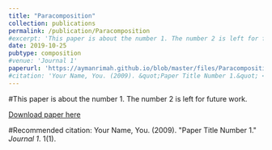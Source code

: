 ```yaml
---
title: "Paracomposition"
collection: publications 
permalink: /publication/Paracomposition
#excerpt: 'This paper is about the number 1. The number 2 is left for future work.'
date: 2019-10-25
pubtype: composition
#venue: 'Journal 1'
paperurl: 'https://aymanrimah.github.io/blob/master/files/Paracomposition.pdf'
#citation: 'Your Name, You. (2009). &quot;Paper Title Number 1.&quot; <i>Journal 1</i>. 1(1).'
---
```

#This paper is about the number 1. The number 2 is left for future work.

[Download paper here](https://aymanrimah.github.io/blob/master/files/Paracomposition.pdf)

#Recommended citation: Your Name, You. (2009). "Paper Title Number 1." <i>Journal 1</i>. 1(1). 
